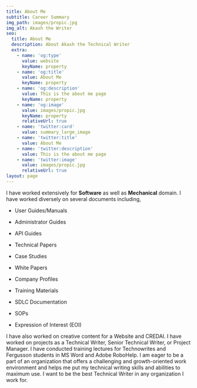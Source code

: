 ```yaml
---
title: About Me
subtitle: Career Summary
img_path: images/propic.jpg
img_alt: Akash the Writer
seo:
  title: About Me
  description: About Akash the Technical Writer
  extra:
    - name: 'og:type'
      value: website
      keyName: property
    - name: 'og:title'
      value: About Me
      keyName: property
    - name: 'og:description'
      value: This is the about me page
      keyName: property
    - name: 'og:image'
      value: images/propic.jpg
      keyName: property
      relativeUrl: true
    - name: 'twitter:card'
      value: summary_large_image
    - name: 'twitter:title'
      value: About Me
    - name: 'twitter:description'
      value: This is the about me page
    - name: 'twitter:image'
      value: images/propic.jpg
      relativeUrl: true
layout: page
---
```

I have worked extensively for **Software** as well as **Mechanical** domain. I have worked diversely on several documents including,
*   User Guides/Manuals
* Administrator Guides

*   API Guides

*   Technical Papers

*   Case Studies

*   White Papers

*   Company Profiles

*   Training Materials

*   SDLC Documentation

*   SOPs

*   Expression of Interest (EOI)

I have also worked on creative content for a Website and CREDAI. I have worked on projects as a Technical Writer, Senior Technical Writer, or Project Manager. I have conducted training lectures for Technowrites and Fergusson students in MS Word and Adobe RoboHelp.
I am eager to be a part of an organization that offers a challenging and growth-oriented work environment and helps me put my technical writing skills and abilities to maximum use. I want to be the best Technical Writer in any organization I work for.

